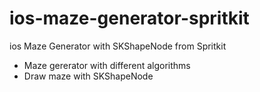 # ios-maze-generator-spritkit
ios Maze Generator with SKShapeNode from Spritkit

- Maze gererator with different algorithms
- Draw maze with SKShapeNode
